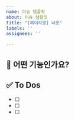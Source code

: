 ```yaml
---
name: 이슈 템플릿
about: 이슈 템플릿
title: "[페이지명] 내용"
labels: ''
assignees: ''

---
```


## 💚 어떤 기능인가요?

## ✅ To Dos

- [ ]
- [ ]
- [ ]

